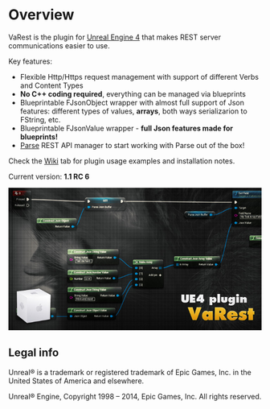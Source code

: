 Overview
========

VaRest is the plugin for [Unreal Engine 4](https://www.unrealengine.com/) that makes REST server communications easier to use.

Key features:

* Flexible Http/Https request management with support of different Verbs and Content Types
* **No C++ coding required**, everything can be managed via blueprints
* Blueprintable FJsonObject wrapper with almost full support of Json features: different types of values, **arrays**, both ways serializarion to FString, etc.
* Blueprintable FJsonValue wrapper - **full Json features made for blueprints!**
* [Parse](https://parse.com) REST API manager to start working with Parse out of the box!

Check the [Wiki](https://github.com/ufna/VaRest/wiki) tab for plugin usage examples and installation notes.

Current version: **1.1 RC 6**

![SCREENSHOT](SCREENSHOT.jpg)


Legal info
----------

Unreal® is a trademark or registered trademark of Epic Games, Inc. in the United States of America and elsewhere.

Unreal® Engine, Copyright 1998 – 2014, Epic Games, Inc. All rights reserved.

